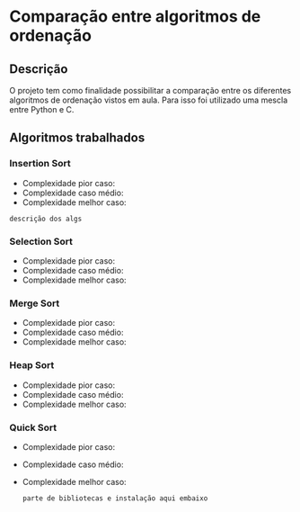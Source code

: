 # Comparação entre algoritmos de ordenação

## Descrição
O projeto tem como finalidade  possibilitar a comparação entre os diferentes algoritmos de ordenação vistos em aula. Para isso foi utilizado uma mescla entre Python e C.

## Algoritmos trabalhados
### Insertion Sort  
- Complexidade pior caso:
- Complexidade caso médio:
- Complexidade melhor caso:

`descrição dos algs`


### Selection Sort
- Complexidade pior caso:
- Complexidade caso médio:
- Complexidade melhor caso:

### Merge Sort 
- Complexidade pior caso:
- Complexidade caso médio:
- Complexidade melhor caso:

### Heap Sort
- Complexidade pior caso:
- Complexidade caso médio:
- Complexidade melhor caso:

### Quick Sort
- Complexidade pior caso:
- Complexidade caso médio:
- Complexidade melhor caso:


	```parte de bibliotecas e instalação aqui embaixo```

